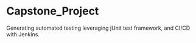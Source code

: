 # Capstone_Project
Generating automated testing leveraging jUnit test framework, and CI/CD with Jenkins.
